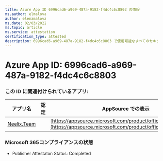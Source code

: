 ```yaml
---
title: Azure App ID 6996cad6-a969-487a-9182-f4dc4c6c8803 の情報
ms.author: elmalova
author: elenamalova
ms.date: 02/03/2022
ms.topic: article
ms.service: attestation
certification_type: attested
description: 6996cad6-a969-487a-9182-f4dc4c6c8803 で使用可能なすべてのセキュリティおよびコンプライアンス情報。
---
```

# <a name="azure-app-id-6996cad6-a969-487a-9182-f4dc4c6c8803"></a>Azure App ID: 6996cad6-a969-487a-9182-f4dc4c6c8803


### <a name="apps-associated-with-this-id"></a>この ID に関連付けられているアプリ:
| **アプリ名** | **認定** | **AppSource での表示** |
|--------------|---------------|-----------------------|
| [Neelix.Team](https://docs.microsoft.com/microsoft-365-app-certification/forward/WA200003047) |  | [https://appsource.microsoft.com/product/office/WA200003047](https://appsource.microsoft.com/product/office/WA200003047) |

### <a name="microsoft-365-app-compliance-status"></a>Microsoft 365コンプライアンスの状態
- Publisher Attestaton Status: Completed
